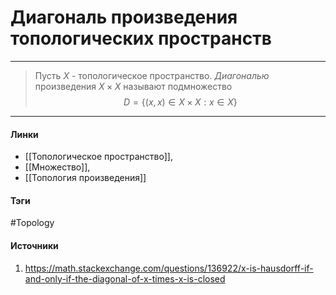 # Диагональ произведения топологических пространств
***
> Пусть $X$ - топологическое пространство. *Диагональю* произведения $X\times X$ называют подмножество $$D=\{(x,x)\in X\times X :x\in X\}$$
***
#### Линки
- [[Топологическое пространство]],
- [[Множество]],
- [[Топология произведения]]
#### Тэги
 #Topology 
#### Источники
1. https://math.stackexchange.com/questions/136922/x-is-hausdorff-if-and-only-if-the-diagonal-of-x-times-x-is-closed
